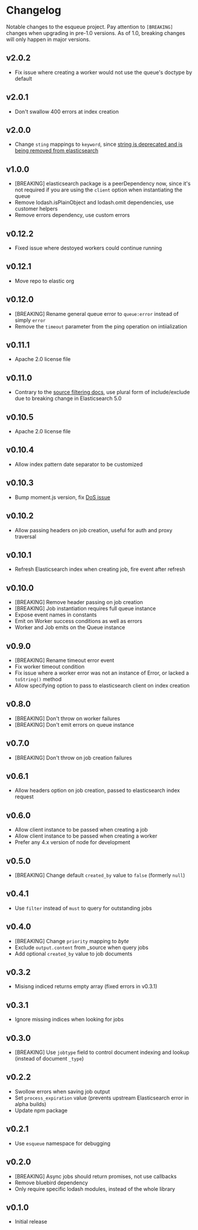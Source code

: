 # Changelog

Notable changes to the esqueue project. Pay attention to `[BREAKING]` changes when upgrading in pre-1.0 versions. As of 1.0, breaking changes will only happen in major versions.

## v2.0.2

- Fix issue where creating a worker would not use the queue's doctype by default

## v2.0.1

- Don't swallow 400 errors at index creation

## v2.0.0

- Change `sting` mappings to `keyword`, since [string is deprecated and is being removed from elasticsearch](https://www.elastic.co/guide/en/elasticsearch/reference/current/breaking_50_mapping_changes.html#_literal_string_literal_fields_replaced_by_literal_text_literal_literal_keyword_literal_fields)

## v1.0.0

- [BREAKING] elasticsearch package is a peerDependency now, since it's not required if you are using the `client` option when instantiating the queue
- Remove lodash.isPlainObject and lodash.omit dependencies, use customer helpers
- Remove errors dependency, use custom errors

## v0.12.2

- Fixed issue where destoyed workers could continue running

## v0.12.1

- Move repo to elastic org

## v0.12.0

- [BREAKING] Rename general queue error to `queue:error` instead of simply `error`
- Remove the `timeout` parameter from the ping operation on intiialization

## v0.11.1

- Apache 2.0 license file

## v0.11.0

- Contrary to the [source filtering docs](https://www.elastic.co/guide/en/elasticsearch/reference/2.4/search-request-source-filtering.html), use plural form of include/exclude due to breaking change in Elasticsearch 5.0

## v0.10.5

- Apache 2.0 license file

## v0.10.4

- Allow index pattern date separator to be customized

## v0.10.3

- Bump moment.js version, fix [DoS issue](https://nodesecurity.io/advisories/55)

## v0.10.2

- Allow passing headers on job creation, useful for auth and proxy traversal

## v0.10.1

- Refresh Elasticsearch index when creating job, fire event after refresh

## v0.10.0

- [BREAKING] Remove header passing on job creation
- [BREAKING] Job instantiation requires full queue instance
- Expose event names in constants
- Emit on Worker success conditions as well as errors
- Worker and Job emits on the Queue instance

## v0.9.0

- [BREAKING] Rename timeout error event
- Fix worker timeout condition
- Fix issue where a worker error was not an instance of Error, or lacked a `toString()` method
- Allow specifying option to pass to elasticsearch client on index creation 

## v0.8.0

- [BREAKING] Don't throw on worker failures
- [BREAKING] Don't emit errors on queue instance

## v0.7.0

- [BREAKING] Don't throw on job creation failures

## v0.6.1

- Allow headers option on job creation, passed to elasticsearch index request

## v0.6.0

- Allow client instance to be passed when creating a job
- Allow client instance to be passed when creating a worker
- Prefer any 4.x version of node for development

## v0.5.0

- [BREAKING] Change default `created_by` value to `false` (formerly `null`)

## v0.4.1

- Use `filter` instead of `must` to query for outstanding jobs

## v0.4.0

- [BREAKING] Change `priority` mapping to *byte*
- Exclude `output.content` from _source when query jobs
- Add optional `created_by` value to job documents

## v0.3.2

- Misisng indiced returns empty array (fixed errors in v0.3.1)

## v0.3.1

- Ignore missing indices when looking for jobs

## v0.3.0

- [BREAKING] Use `jobtype` field to control document indexing and lookup (instead of document `_type`)

## v0.2.2

- Swollow errors when saving job output
- Set `process_expiration` value (prevents upstream Elasticsearch error in alpha builds)
- Update npm package

## v0.2.1

- Use `esqueue` namespace for debugging

## v0.2.0

- [BREAKING] Async jobs should return promises, not use callbacks
- Remove bluebird dependency
- Only require specific lodash modules, instead of the whole library

## v0.1.0

- Initial release
